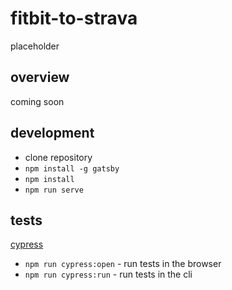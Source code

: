 # fitbit-to-strava
placeholder

## overview
coming soon

## development
- clone repository
- `npm install -g gatsby`
- `npm install`
- `npm run serve`

## tests
[cypress](https://www.cypress.io/)
- `npm run cypress:open` - run tests in the browser
- `npm run cypress:run` - run tests in the cli